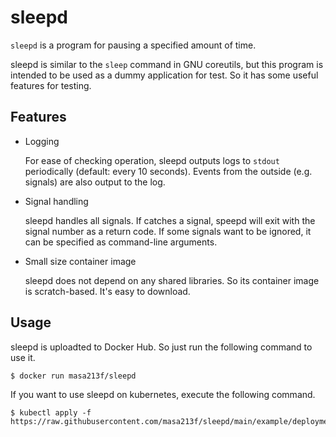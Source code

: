 # sleepd

`sleepd` is a program for pausing a specified amount of time.

sleepd is similar to the `sleep` command in GNU coreutils, but this program is intended to be used as a dummy application for test.
So it has some useful features for testing.

## Features

- Logging

    For ease of checking operation, sleepd outputs logs to `stdout` periodically (default: every 10 seconds).
    Events from the outside (e.g. signals) are also output to the log.

- Signal handling

    sleepd handles all signals. If catches a signal, speepd will exit with the signal number as a return code.
    If some signals want to be ignored, it can be specified as command-line arguments.

- Small size container image

    sleepd does not depend on any shared libraries. So its container image is scratch-based. It's easy to download.

## Usage

sleepd is uploadted to Docker Hub. So just run the following command to use it.

```console
$ docker run masa213f/sleepd
```

If you want to use sleepd on kubernetes, execute the following command.

```console
$ kubectl apply -f https://raw.githubusercontent.com/masa213f/sleepd/main/example/deployment.yaml
```
